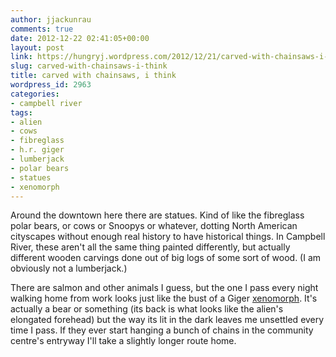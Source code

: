 ```yaml
---
author: jjackunrau
comments: true
date: 2012-12-22 02:41:05+00:00
layout: post
link: https://hungryj.wordpress.com/2012/12/21/carved-with-chainsaws-i-think/
slug: carved-with-chainsaws-i-think
title: carved with chainsaws, i think
wordpress_id: 2963
categories:
- campbell river
tags:
- alien
- cows
- fibreglass
- h.r. giger
- lumberjack
- polar bears
- statues
- xenomorph
---
```


Around the downtown here there are statues. Kind of like the fibreglass polar bears, or cows or Snoopys or whatever, dotting North American cityscapes without enough real history to have historical things. In Campbell River, these aren't all the same thing painted differently, but actually different wooden carvings done out of big logs of some sort of wood. (I am obviously not a lumberjack.) 

There are salmon and other animals I guess, but the one I pass every night walking home from work looks just like the bust of a Giger [xenomorph](http://en.wikipedia.org/wiki/Alien_%28creature_in_Alien_franchise%29). It's actually a bear or something (its back is what looks like the alien's elongated forehead) but the way its lit in the dark leaves me unsettled every time I pass. If they ever start hanging a bunch of chains in the community centre's entryway I'll take a slightly longer route home.
